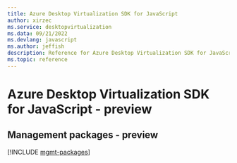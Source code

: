 ```yaml
---
title: Azure Desktop Virtualization SDK for JavaScript
author: xirzec
ms.service: desktopvirtualization
ms.data: 09/21/2022
ms.devlang: javascript
ms.author: jeffish
description: Reference for Azure Desktop Virtualization SDK for JavaScript
ms.topic: reference
---
```

# Azure Desktop Virtualization SDK for JavaScript - preview

## Management packages - preview
[!INCLUDE [mgmt-packages](desktop-virtualization-mgmt-index.md)]